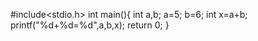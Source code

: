   #include<stdio.h>
   int main(){
   int a,b;
    a=5;
    b=6;
    int x=a+b;
    printf("%d+%d=%d",a,b,x);
    return 0;
}
